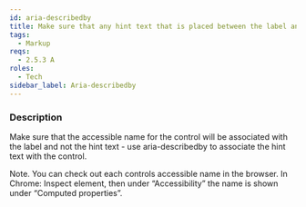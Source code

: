 ```yaml
---
id: aria-describedby
title: Make sure that any hint text that is placed between the label and control has the role of aria-describedby
tags:
  - Markup
reqs:
  - 2.5.3 A
roles:
  - Tech
sidebar_label: Aria-describedby
---
```


### Description

Make sure that the accessible name for the control will be associated with the label and not the hint text - use aria-describedby to associate the hint text with the control.

Note. You can check out each controls accessible name in the browser. In Chrome: Inspect element, then under “Accessibility” the name is shown under “Computed properties”.
